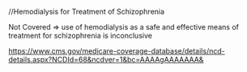 //Hemodialysis for Treatment of Schizophrenia

Not Covered
=> use of hemodialysis as a safe and effective means of treatment for schizophrenia is inconclusive 

https://www.cms.gov/medicare-coverage-database/details/ncd-details.aspx?NCDId=68&ncdver=1&bc=AAAAgAAAAAAA&
